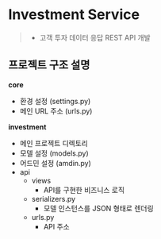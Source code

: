 # Investment Service
> - 고객 투자 데이터 응답 REST API  개발

## 프로젝트 구조 설명

**core**
- 환경 설정 (settings.py)
- 메인 URL 주소 (urls.py)

**investment**
- 메인 프로젝트 디렉토리
- 모델 설정 (models.py)
- 어드민 설정 (amdin.py)
- api
  - views
    - API를 구현한 비즈니스 로직
  - serializers.py
    - 모델 인스턴스를 JSON 형태로 렌더링
  - urls.py
    - API 주소

